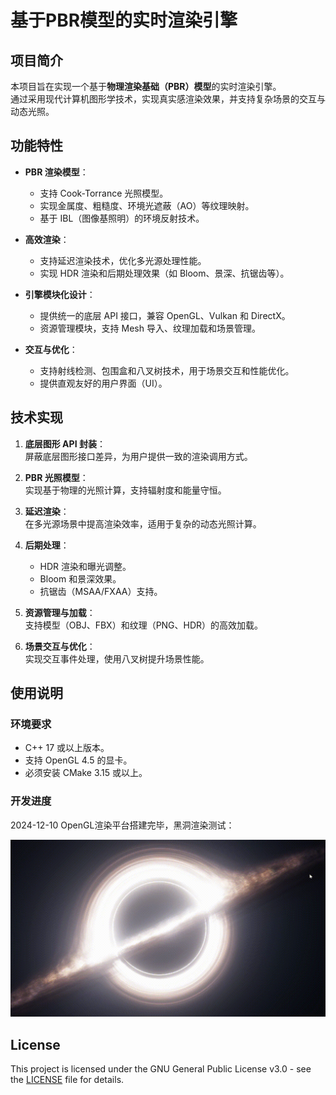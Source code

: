 # 基于PBR模型的实时渲染引擎

## 项目简介

本项目旨在实现一个基于**物理渲染基础（PBR）模型**的实时渲染引擎。  
通过采用现代计算机图形学技术，实现真实感渲染效果，并支持复杂场景的交互与动态光照。

## 功能特性

- **PBR 渲染模型**：
  - 支持 Cook-Torrance 光照模型。
  - 实现金属度、粗糙度、环境光遮蔽（AO）等纹理映射。
  - 基于 IBL（图像基照明）的环境反射技术。
  
- **高效渲染**：
  - 支持延迟渲染技术，优化多光源处理性能。
  - 实现 HDR 渲染和后期处理效果（如 Bloom、景深、抗锯齿等）。

- **引擎模块化设计**：
  - 提供统一的底层 API 接口，兼容 OpenGL、Vulkan 和 DirectX。
  - 资源管理模块，支持 Mesh 导入、纹理加载和场景管理。

- **交互与优化**：
  - 支持射线检测、包围盒和八叉树技术，用于场景交互和性能优化。
  - 提供直观友好的用户界面（UI）。

## 技术实现

1. **底层图形 API 封装**：  
   屏蔽底层图形接口差异，为用户提供一致的渲染调用方式。
   
2. **PBR 光照模型**：  
   实现基于物理的光照计算，支持辐射度和能量守恒。
   
3. **延迟渲染**：  
   在多光源场景中提高渲染效率，适用于复杂的动态光照计算。
   
4. **后期处理**：  
   - HDR 渲染和曝光调整。
   - Bloom 和景深效果。
   - 抗锯齿（MSAA/FXAA）支持。

5. **资源管理与加载**：  
   支持模型（OBJ、FBX）和纹理（PNG、HDR）的高效加载。

6. **场景交互与优化**：  
   实现交互事件处理，使用八叉树提升场景性能。

## 使用说明

### 环境要求

- C++ 17 或以上版本。
- 支持 OpenGL 4.5 的显卡。
- 必须安装 CMake 3.15 或以上。


### 开发进度

2024-12-10 OpenGL渲染平台搭建完毕，黑洞渲染测试：

![BlackHole](https://github.com/Neuroglial/NNBRDF_Render/blob/main/resource/image/NNBRDF_Render%202024-12-10%2023-29-06.gif)



## License

This project is licensed under the GNU General Public License v3.0 - see the [LICENSE](LICENSE) file for details.